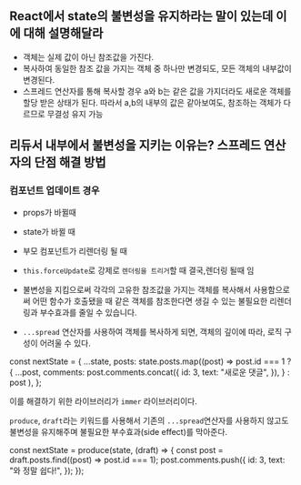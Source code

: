 ## React에서 state의 불변성을 유지하라는 말이 있는데 이에 대해 설명해달라

- 객체는 실제 값이 아닌 참조값을 가진다.
- 복사하여 동일한 참조 값을 가지는 객체 중 하나만 변경되도, 모든 객체의 내부값이 변경된다.
- 스프레드 연산자를 통해 복사할 경우 a와 b는 같은 값을 가지더라도 새로운 객체를 할당 받은 상태가 된다.
  따라서 a,b의 내부의 값은 같아보여도, 참조하는 객체가 다르므로 무결성 유지 가능

## 리듀서 내부에서 불변성을 지키는 이유는? 스프레드 연산자의 단점 해결 방법

### 컴포넌트 업데이트 경우

- props가 바뀔때
- state가 바뀔 때
- 부모 컴포넌트가 리렌더링 될 때
- `this.forceUpdate`로 강제로 `렌더링을 트리거`할 때
  결국,렌더링 될때 임

- 불변성을 지킴으로써 각각의 고유한 참조값을 가지는 객체를 복사해서 사용함으로써 어떤 함수가 호출됐을 때 같은 객체를 참조한다면 생길 수 있는 불필요한 리렌더링과 부수효과를 줄일 수 있습니다.

- `...spread` 연산자를 사용하여 객체를 복사하게 되면, 객체의 깊이에 따라, 로직 구성이 어려울 수 있다.

const nextState = {
...state,
posts: state.posts.map((post) =>
post.id === 1
? {
...post,
comments: post.comments.concat({
id: 3,
text: "새로운 댓글",
}),
}
: post
),
};

이를 해결하기 위한 라이브러리가 `immer` 라이브러리이다.

`produce`, `draft`라는 키워드를 사용해서 기존의 `...spread`연산자를 사용하지 않고도 불변성을 유지해주며 불필요한 부수효과(side effect)를 막아준다.

const nextState = produce(state, (draft) => {
const post = draft.posts.find((post) => post.id === 1);
post.comments.push({
id: 3,
text: "와 정말 쉽다!",
});
});
